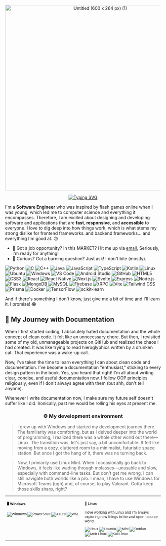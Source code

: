 <p align="center">
  <a href="https://www.parthkumar.dev/" target="_blank">
    <img src="https://github.com/user-attachments/assets/70289461-475e-4987-b126-7b412eb966ed" alt="Untitled (600 x 264 px) (1)" width="600">
  </a>
</p>


<p align="center">
  <a href="https://git.io/typing-svg">
    <img src="https://readme-typing-svg.demolab.com?font=Fira+Code&weight=100&pause=1000&color=4DF78F&background=406F38B7&center=true&vCenter=true&width=435&lines=Hello+World!+I'm+Parth+%F0%9F%91%8B" alt="Typing SVG" />
  </a>
</p>


<div class="github-introduction">

I'm a **Software Engineer** who was inspired by flash games online when I was young, which led me to computer science and everything it encompasses. Therefore, I am excited about designing and developing software and applications that are **fast**, **responsive**, and **accessible** to everyone. I love to dig deep into how things work, which is what stems my strong dislike for frontend frameworks..and backend frameworks... and everything I'm good at. 😠

</div>

- 💼 Got a job opportunity? In this MARKET? Hit me up via <a href="mailto:parthkumarj117@gmail.com">email.</a> Seriously, I'm ready for anything!
- 💬 Curious? Got a burning question? Just ask! I don't bite (mostly).

<div class="badges-intro">

![Python](https://img.shields.io/badge/-Python-000000?style=flat&logo=python&logoColor=#3776AB)
![C](https://img.shields.io/badge/-C-000000?style=flat&logo=c&logoColor=#A8B9CC)
![C++](https://img.shields.io/badge/-C++-000000?style=flat&logo=c%2B%2B&logoColor=#00599C)
![Java](https://img.shields.io/badge/-Java-000000?style=flat&logo=java&logoColor=#007396)
![JavaScript](https://img.shields.io/badge/-JavaScript-000000?style=flat&logo=javascript&logoColor=#F7DF1E)
![TypeScript](https://img.shields.io/badge/-TypeScript-000000?style=flat&logo=typescript&logoColor=#3178C6)
![Kotlin](https://img.shields.io/badge/-Kotlin-000000?style=flat&logo=kotlin&logoColor=#0095D5)
![Linux](https://img.shields.io/badge/-Linux-000000?style=flat&logo=linux&logoColor=#FCC624)
![Ubuntu](https://img.shields.io/badge/-Ubuntu-000000?style=flat&logo=ubuntu&logoColor=#E95420)
![Windows](https://img.shields.io/badge/-Windows-000000?style=flat&logo=windows&logoColor=#0078D6)
![VS Code](https://img.shields.io/badge/-VS%20Code-000000?style=flat&logo=visual-studio-code&logoColor=#007ACC)
![Android Studio](https://img.shields.io/badge/-Android%20Studio-000000?style=flat&logo=android-studio&logoColor=#3DDC84)
![GitHub](https://img.shields.io/badge/-GitHub-000000?style=flat&logo=github&logoColor=#181717)
![HTML5](https://img.shields.io/badge/-HTML5-000000?style=flat&logo=html5&logoColor=#E34F26)
![CSS3](https://img.shields.io/badge/-CSS3-000000?style=flat&logo=css3&logoColor=#1572B6)
![React](https://img.shields.io/badge/-React-000000?style=flat&logo=react&logoColor=#61DAFB)
![React Native](https://img.shields.io/badge/-React%20Native-000000?style=flat&logo=react&logoColor=#61DAFB)
![Next.js](https://img.shields.io/badge/-Next.js-000000?style=flat&logo=next.js&logoColor=#000000)
![Svelte](https://img.shields.io/badge/-Svelte-000000?style=flat&logo=svelte&logoColor=#FF3E00)
![Express](https://img.shields.io/badge/-Express-000000?style=flat&logo=express&logoColor=#000000)
![Node.js](https://img.shields.io/badge/-Node.js-000000?style=flat&logo=node.js&logoColor=#339933)
![Flask](https://img.shields.io/badge/-Flask-000000?style=flat&logo=flask&logoColor=#000000)
![MongoDB](https://img.shields.io/badge/-MongoDB-000000?style=flat&logo=mongodb&logoColor=#47A248)
![MySQL](https://img.shields.io/badge/-MySQL-000000?style=flat&logo=mysql&logoColor=#4479A1)
![Firebase](https://img.shields.io/badge/-Firebase-000000?style=flat&logo=firebase&logoColor=#FFCA28)
![tRPC](https://img.shields.io/badge/-tRPC-000000?style=flat&logo=trpc&logoColor=#00F)
![Vite](https://img.shields.io/badge/-Vite-000000?style=flat&logo=vite&logoColor=#646CFF)
![Tailwind CSS](https://img.shields.io/badge/-Tailwind%20CSS-000000?style=flat&logo=tailwind-css&logoColor=#06B6D4)
![Prisma](https://img.shields.io/badge/-Prisma-000000?style=flat&logo=prisma&logoColor=#2D3748)
![Docker](https://img.shields.io/badge/-Docker-000000?style=flat&logo=docker&logoColor=#2496ED)
![TensorFlow](https://img.shields.io/badge/-TensorFlow-000000?style=flat&logo=tensorflow&logoColor=#FF6F00)
![scikit-learn](https://img.shields.io/badge/-scikit--learn-000000?style=flat&logo=scikit-learn&logoColor=#F7931E)

And if there's something I don't know, just give me a bit of time and I'll learn it. I promise! 😂

</div>

</div>

## 📃 My Journey with Documentation

When I first started coding, I absolutely hated documentation and the whole concept of clean code. It felt like an unnecessary chore. But then, I revisited some of my old, unmanageable projects on GitHub and realized the chaos I had created. It was like trying to read hieroglyphics written by a drunken cat. That experience was a wake-up call.

Now, I've taken the time to learn everything I can about clean code and documentation. I've become a documentation "enthusiast," sticking to every design pattern in the book. Yes, you heard that right! I'm all about writing clear, concise, and useful documentation now. I follow OOP principles religiously, even if I don't always agree with them (but shh, don't tell anyone).

Whenever I write documentation now, I make sure my future self doesn't suffer like I did. Ironically, past me would be rolling his eyes at present me.


### <p align="center">⚙️ My development environment </p>

> I grew up with Windows and started my development journey there. The familiarity was comforting, but as I delved deeper into the world of programming, I realized there was a whole other world out there—Linux. The transition was, let's just say, a bit uncomfortable. It felt like moving from a cozy, cluttered room to a minimalist, futuristic space station. But once I got the hang of it, there was no turning back.

> Now, I primarily use Linux Mint. When I occasionally go back to Windows, it feels like wading through molasses—unusable and slow, especially with command-line tasks. But don't get me wrong, I can still navigate both worlds like a pro. I mean, I have to use Windows for Microsoft Teams (ugh) and, of course, to play Valorant. Gotta keep those skills sharp, right?

<div class="table-devenvironment">
  <table style="font-size: 11px">
  <tr>
  <td valign="top" width="50%">
  
  #### 🖥️ Windows
  
  ![Windows](https://img.shields.io/badge/-Windows-503D4D?style=flat&logo=windows&logoColor=#0078D6)
  ![PowerShell](https://img.shields.io/badge/-PowerShell-000000?style=flat&logo=powershell&logoColor=#5391FE)
  ![Azure](https://img.shields.io/badge/-Azure-000000?style=flat&logo=microsoft-azure&logoColor=#0078D4)
  ![WSL](https://img.shields.io/badge/-WSL-000000?style=flat&logo=windows-subsystem-for-linux&logoColor=#FCC624)
  
  </td>
  <td valign="top" width="50%">
  
  #### 🐧 Linux
  
  I love working with Linux and I'm always exploring new things in the vast open-source world.
  
  ![Linux](https://img.shields.io/badge/-Linux-000000?style=flat&logo=linux&logoColor=#FCC624)
  ![Ubuntu](https://img.shields.io/badge/-Ubuntu-000000?style=flat&logo=ubuntu&logoColor=#E95420)
  ![Mint](https://img.shields.io/badge/-Mint-000000?style=flat&logo=linux-mint&logoColor=#87CF3E)
  ![Debian](https://img.shields.io/badge/-Debian-000000?style=flat&logo=debian&logoColor=#A81D33)
  ![Arch Linux](https://img.shields.io/badge/-Arch%20Linux-000000?style=flat&logo=arch-linux&logoColor=#1793D1)
  ![Kali Linux](https://img.shields.io/badge/-Kali%20Linux-000000?style=flat&logo=kali-linux&logoColor=#557C94)
  
  </td>
  </tr>
  </table>
</div>

